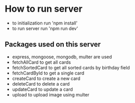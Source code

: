 # How to run server
- to initialization run 'npm install'
- to run server run 'npm run dev'

## Packages used on this server
- express, mongoose, mongodb, multer are used
- fetchAllCard to get all cards
- fetchSortedCard to get all sorted cards by birthday field
- fetchCardById to get a single card
- createCard to create a new card
- deleteCard to delete a card
- updateCard to update a card
- upload to upload image using multer
